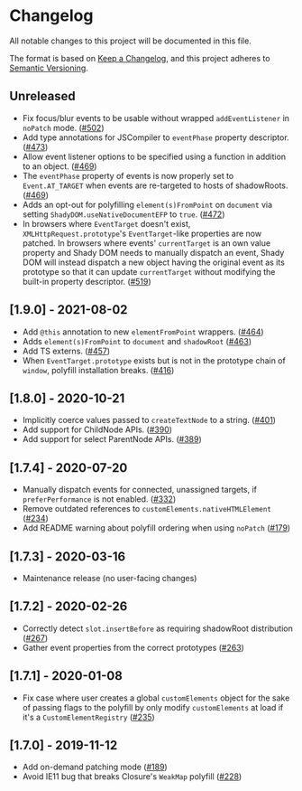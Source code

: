 # Changelog

All notable changes to this project will be documented in this file.

The format is based on [Keep a Changelog](https://keepachangelog.com/en/1.0.0/),
and this project adheres to [Semantic Versioning](https://semver.org/spec/v2.0.0.html).

<!-- ## Unreleased -->

## Unreleased

- Fix focus/blur events to be usable without wrapped `addEventListener` in
  `noPatch` mode. ([#502](https://github.com/webcomponents/polyfills/pull/502))
- Add type annotations for JSCompiler to `eventPhase` property descriptor.
  ([#473](https://github.com/webcomponents/polyfills/pull/473))
- Allow event listener options to be specified using a function in addition to
  an object. ([#469](https://github.com/webcomponents/polyfills/pull/469))
- The `eventPhase` property of events is now properly set to `Event.AT_TARGET`
  when events are re-targeted to hosts of shadowRoots.
  ([#469](https://github.com/webcomponents/polyfills/pull/469))
- Adds an opt-out for polyfilling `element(s)FromPoint` on `document` via
  setting `ShadyDOM.useNativeDocumentEFP` to `true`.
  ([#472](https://github.com/webcomponents/polyfills/pull/472))
- In browsers where `EventTarget` doesn't exist, `XMLHttpRequest.prototype`'s
  `EventTarget`-like properties are now patched. In browsers where events'
  `currentTarget` is an own value property and Shady DOM needs to manually
  dispatch an event, Shady DOM will instead dispatch a new object having the
  original event as its prototype so that it can update `currentTarget` without
  modifying the built-in property descriptor.
  ([#519](https://github.com/webcomponents/polyfills/pull/519))

## [1.9.0] - 2021-08-02

- Add `@this` annotation to new `elementFromPoint` wrappers.
  ([#464](https://github.com/webcomponents/polyfills/pull/464))
- Adds `element(s)FromPoint` to `document` and `shadowRoot`
  ([#463](https://github.com/webcomponents/polyfills/pull/463))
- Add TS externs. ([#457](https://github.com/webcomponents/polyfills/pull/457))
- When `EventTarget.prototype` exists but is not in the prototype chain of
  `window`, polyfill installation breaks.
  ([#416](https://github.com/webcomponents/polyfills/pull/416))

## [1.8.0] - 2020-10-21

- Implicitly coerce values passed to `createTextNode` to a string.
  ([#401](https://github.com/webcomponents/polyfills/pull/401))
- Add support for ChildNode APIs.
  ([#390](https://github.com/webcomponents/polyfills/pull/390))
- Add support for select ParentNode APIs.
  ([#389](https://github.com/webcomponents/polyfills/pull/389))

## [1.7.4] - 2020-07-20

- Manually dispatch events for connected, unassigned targets, if
  `preferPerformance` is not enabled.
  ([#332](https://github.com/webcomponents/polyfills/pull/332))
- Remove outdated references to `customElements.nativeHTMLElement`
  ([#234](https://github.com/webcomponents/polyfills/pull/234))
- Add README warning about polyfill ordering when using `noPatch`
  ([#179](https://github.com/webcomponents/polyfills/pull/179))

## [1.7.3] - 2020-03-16

- Maintenance release (no user-facing changes)

## [1.7.2] - 2020-02-26

- Correctly detect `slot.insertBefore` as requiring shadowRoot distribution
  ([#267](https://github.com/webcomponents/polyfills/pull/267))
- Gather event properties from the correct prototypes
  ([#263](https://github.com/webcomponents/polyfills/pull/263/files))

## [1.7.1] - 2020-01-08

- Fix case where user creates a global `customElements` object for the sake of
  passing flags to the polyfill by only modify `customElements` at load if it's
  a `CustomElementRegistry`
  ([#235](https://github.com/webcomponents/polyfills/pull/235))

## [1.7.0] - 2019-11-12

- Add on-demand patching mode
  ([#189](https://github.com/webcomponents/polyfills/pull/189))
- Avoid IE11 bug that breaks Closure's `WeakMap` polyfill
  ([#228](https://github.com/webcomponents/polyfills/pull/228))
